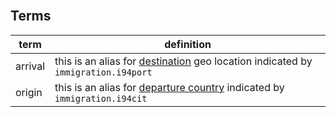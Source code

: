 
<br/>

## Terms

| term    | definition                                                                              |
|---------|-----------------------------------------------------------------------------------------|
| arrival | this is an alias for <u>destination</u> geo location indicated by `immigration.i94port` |
| origin  | this is an alias for <u>departure country</u> indicated by `immigration.i94cit`         |